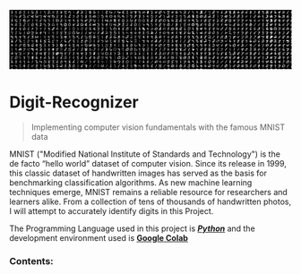 ![MINST_DIgit Recognizer](README_Images/MINST.png "MINST_DIgit Recognizer")

# Digit-Recognizer
> Implementing computer vision fundamentals with the famous MNIST data

MNIST ("Modified National Institute of Standards and Technology") is the de facto “hello world” dataset of computer vision. Since its release in 1999, this classic dataset of handwritten images has served as the basis for benchmarking classification algorithms. As new machine learning techniques emerge, MNIST remains a reliable resource for researchers and learners alike.
From a collection of tens of thousands of handwritten photos, I will attempt to accurately identify digits in this Project.

The Programming Language used in this project is <ins>***Python***</ins> and the development environment used is <ins>**Google Colab**</ins>  

### Contents:
<!---  // [](#about)  
 * Language 
 * Practice Skills
 * Data Description
-->

